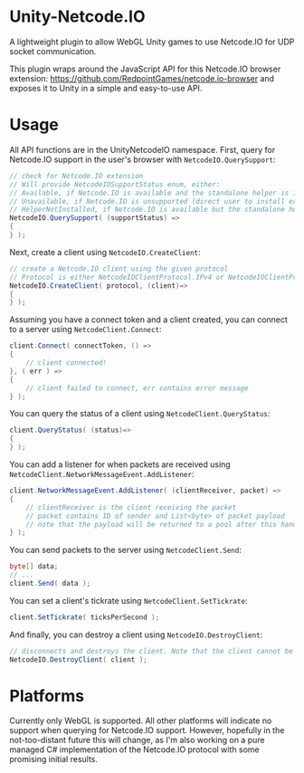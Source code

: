 # Unity-Netcode.IO
A lightweight plugin to allow WebGL Unity games to use Netcode.IO for UDP socket communication.

This plugin wraps around the JavaScript API for this Netcode.IO browser extension: https://github.com/RedpointGames/netcode.io-browser and exposes it to Unity in a simple and easy-to-use API.

# Usage
All API functions are in the UnityNetcodeIO namespace.
First, query for Netcode.IO support in the user's browser with `NetcodeIO.QuerySupport`:

```c#
// check for Netcode.IO extension
// Will provide NetcodeIOSupportStatus enum, either:
// Available, if Netcode.IO is available and the standalone helper is installed,
// Unavailable, if Netcode.IO is unsupported (direct user to install extension)
// HelperNotInstalled, if Netcode.IO is available but the standalone helper is not installed (direct user to install the standalone helper)
NetcodeIO.QuerySupport( (supportStatus) =>
{
} );
```

Next, create a client using `NetcodeIO.CreateClient`:

```c#
// create a Netcode.IO client using the given protocol
// Protocol is either NetcodeIOClientProtocol.IPv4 or NetcodeIOClientProtocol.IPv6
NetcodeIO.CreateClient( protocol, (client)=>
{
} );
```

Assuming you have a connect token and a client created, you can connect to a server using `NetcodeClient.Connect`:

```c#
client.Connect( connectToken, () =>
{
	// client connected!
}, ( err ) =>
{
	// client failed to connect, err contains error message
} );
```

You can query the status of a client using `NetcodeClient.QueryStatus`:

```c#
client.QueryStatus( (status)=>
{
} );
```

You can add a listener for when packets are received using `NetcodeClient.NetworkMessageEvent.AddListener`:

```c#
client.NetworkMessageEvent.AddListener( (clientReceiver, packet) =>
{
	// clientReceiver is the client receiving the packet
	// packet contains ID of sender and List<byte> of packet payload
	// note that the payload will be returned to a pool after this handler runs, so do not keep a reference to it!
} );
```

You can send packets to the server using `NetcodeClient.Send`:

```c#
byte[] data;
// ...
client.Send( data );
```

You can set a client's tickrate using `NetcodeClient.SetTickrate`:

```c#
client.SetTickrate( ticksPerSecond );
```

And finally, you can destroy a client using `NetcodeIO.DestroyClient`:

```c#
// disconnects and destroys the client. Note that the client cannot be reused after this!
NetcodeIO.DestroyClient( client );
```

# Platforms
Currently only WebGL is supported. All other platforms will indicate no support when querying for Netcode.IO support.
However, hopefully in the not-too-distant future this will change, as I'm also working on a pure managed C# implementation of the Netcode.IO protocol with some promising initial results.
